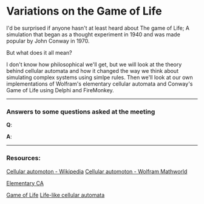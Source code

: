 # Variations on the Game of Life

I'd be surprised if anyone hasn't at least heard about The game of Life; A simulation that began as a thought experiment in 1940 and was made popular by John Conway in 1970.

But what does it all mean?

I don't know how philosophical we'll get, but we will look at the theory behind cellular automata and how it changed the way we think about simulating complex systems using simlpe rules. Then we'll look at our own implementations of Wolfram's elementary cellular automata and Conway's Game of Life using Delphi and FireMonkey.

---

### Answers to some questions asked at the meeting

**Q**: 

**A**: 

---

### Resources:
[Cellular automoton - Wikipedia](https://en.wikipedia.org/wiki/Cellular_automaton)
[Cellular automoton - Wolfram Mathworld](http://mathworld.wolfram.com/CellularAutomaton.html)

[Elementary CA](http://mathworld.wolfram.com/ElementaryCellularAutomaton.html)

[Game of Life](https://en.wikipedia.org/wiki/Conway%27s_Game_of_Life)
[Life-like cellular automata](https://en.wikipedia.org/wiki/Life-like_cellular_automaton)
